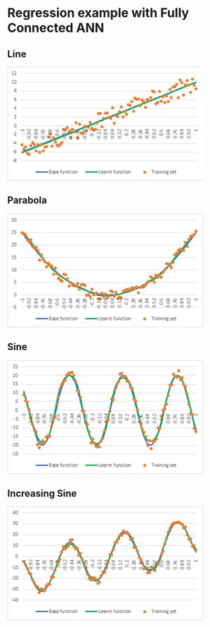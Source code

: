 # Regression example with Fully Connected ANN


## Line
![line](images/line-out.png)

## Parabola
![parabola](images/parabola-out.png)

## Sine
![sine](images/sine-out.png)

## Increasing Sine
![sine-inc](images/sine-inc-out.png)
